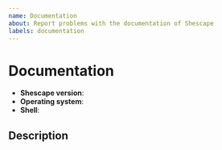 ```yaml
---
name: Documentation
about: Report problems with the documentation of Shescape
labels: documentation
---
```


# Documentation

- **Shescape version**: <!-- see package.json -->
- **Operating system**: <!-- e.g. Windows 10 -->
- **Shell**: <!-- e.g. cmd.exe -->

## Description

<!--
Describe your problem with the documentation. For example, is something unclear,
missing, or incorrect? Or is something else wrong?

Also, if possible, provide an example text of how you would improve the
existing documentation.
--->
